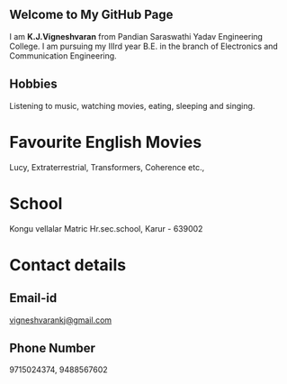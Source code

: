 ## Welcome to My GitHub Page

I am **K.J.Vigneshvaran** from Pandian Saraswathi Yadav Engineering College. I am pursuing my IIIrd year B.E. in the branch of Electronics and Communication Engineering.

## Hobbies
Listening to music, watching movies, eating, sleeping and singing.

# Favourite English Movies
Lucy, Extraterrestrial, Transformers, Coherence etc.,

# School
Kongu vellalar Matric Hr.sec.school, Karur - 639002

# Contact details
## Email-id
vigneshvarankj@gmail.com

## Phone Number
9715024374, 9488567602

